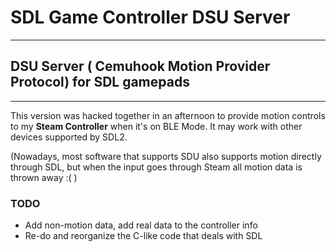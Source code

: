 # SDL Game Controller DSU Server
---
## DSU Server ( Cemuhook Motion Provider Protocol) for SDL gamepads
---

This version was hacked together in an afternoon to provide motion controls to my **Steam Controller** when it's on BLE Mode.
It may work with other devices supported by SDL2.


(Nowadays, most software that supports SDU also supports motion directly through SDL, but when the input goes through Steam all motion data is thrown away :( )

### TODO
* Add non-motion data, add real data to the controller info
* Re-do and reorganize the C-like code that deals with SDL
